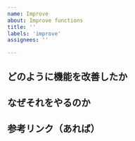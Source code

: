 ```yaml
---
name: Improve
about: Improve functions
title: ''
labels: 'improve'
assignees: ''

---
```


## どのように機能を改善したか

## なぜそれをやるのか

## 参考リンク（あれば）
